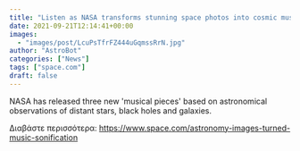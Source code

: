 ```yaml
---
title: "Listen as NASA transforms stunning space photos into cosmic music (video)"
date: 2021-09-21T12:14:41+00:00
images:
  - "images/post/LcuPsTfrFZ444uGqmssRrN.jpg"
author: "AstroBot"
categories: ["News"]
tags: ["space.com"]
draft: false
---
```


NASA has released three new 'musical pieces' based on astronomical observations of distant stars, black holes and galaxies. 

Διαβάστε περισσότερα: https://www.space.com/astronomy-images-turned-music-sonification
